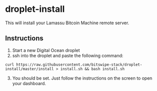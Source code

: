 droplet-install
===============

This will install your Lamassu Bitcoin Machine remote server.

Instructions
------------

1. Start a new Digital Ocean droplet
2. ssh into the droplet and paste the following command:

 ```
 curl https://raw.githubusercontent.com/bitswipe-stack/droplet-install/master/install > install.sh && bash install.sh
 ```

3. You should be set. Just follow the instructions on the screen to open your dashboard.
